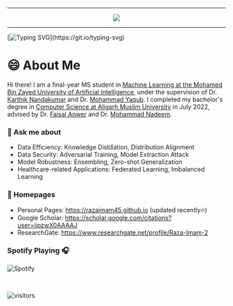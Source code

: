 <!--## Hi there 👋-->
<hr>
<p align="center" >
  <img src="https://readme-typing-svg.herokuapp.com?color=5b5b5b&size=30&center=true&vCenter=true&width=550&height=70&lines=Hey+There+👋,+I'm+Raza+Imam;">
</p>
<hr>

[![Typing SVG](https://readme-typing-svg.herokuapp.com?font=Honk&size=30&duration=6000&pause=1000&color=F7B522&multiline=true&random=false&width=440&lines=Hey+There%F0%9F%91%8B%2C+I'm+Raza...+Raza+Imam+!;%E0%A4%A8%E0%A4%AE%E0%A4%B8%E0%A5%8D%E0%A4%A4%E0%A5%87%F0%9F%91%8B%2C+%E0%A4%AE%E0%A5%88%E0%A4%82+%E0%A4%B0%E0%A4%9C%E0%A4%BC%E0%A4%BE+%E0%A4%B9%E0%A5%82%E0%A4%81...+%E0%A4%B0%E0%A4%9C%E0%A4%BC%E0%A4%BE+%E0%A4%87%E0%A4%AE%E0%A4%BE%E0%A4%AE!;%DB%81%DB%8C%D9%84%D9%88+%F0%9F%91%8B%D8%8C+%D9%85%DB%8C%DA%BA+%D8%B1%D8%B6%D8%A7+%DB%81%D9%88%DA%BA...+%D8%B1%D8%B6%D8%A7+%D8%A7%D9%85%D8%A7%D9%85!)](https://git.io/typing-svg)


# 😄 About Me

Hi there! I am a final-year MS student in [Machine Learning at the Mohamed Bin Zayed University of Artificial Intelligence](https://mbzuai.ac.ae/research/department/machine-learning-department/), under the supervision of Dr. [Karthik Nandakumar](https://www.sprintai.org/nkarthik) and Dr. [Mohammad Yaqub](https://scholar.google.co.uk/citations?user=9dfn5GkAAAAJ).
I completed my bachelor's degree in [Computer Science at Aligarh Muslim University](https://www.amu.ac.in/department/computer-science) in July 2022, advised by Dr. [Faisal Anwer](https://scholar.google.com/citations?user=S-VW0mAAAAAJ&hl=en) and Dr. [Mohammad Nadeem](https://scholar.google.com/citations?user=yaEgXYMAAAAJ&hl=en).

<!--
### 🤔 Research Interests
I am mainly interested in model-centric AI and data-centric machine learning, including data privacy, model robustness, domain generalization, and healthcare related applications.
-->

### 💬 Ask me about
- Data Efficiency: Knowledge Distillation, Distribution Alignment
- Data Security: Adversarial Training, Model Extraction Attack
- Model Robustness: Ensembling, Zero-shot Generalization
- Healthcare-related Applications: Federated Learning, Imbalanced Learning

### 📎 Homepages

- Personal Pages: https://razaimam45.github.io (updated recently🔥)
- Google Scholar: https://scholar.google.com/citations?user=iipzwX0AAAAJ
- ResearchGate: https://www.researchgate.net/profile/Raza-Imam-2

<!--
**Razaimam45/Razaimam45** is a ✨ _special_ ✨ repository because its `README.md` (this file) appears on your GitHub profile.

Here are some ideas to get you started:

- 🔭 I’m currently working on ...
- 🌱 I’m currently learning ...
- 👯 I’m looking to collaborate on ...
- 🤔 I’m looking for help with ...
- 💬 Ask me about ...
- 📫 How to reach me: ...
- 😄 Pronouns: ...
- ⚡ Fun fact: ...
-->

### Spotify Playing 🎧
![Spotify](https://spotify-github-readme.vercel.app/api/spotify)

<br>

![visitors](https://visitor-badge.laobi.icu/badge?page_id=Razaimam45.Razaimam45)
